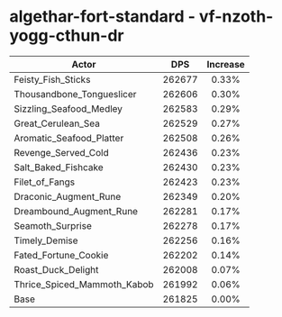 # algethar-fort-standard - vf-nzoth-yogg-cthun-dr
| Actor | DPS | Increase |
|---|:---:|:---:|
|Feisty_Fish_Sticks|262677|0.33%|
|Thousandbone_Tongueslicer|262606|0.30%|
|Sizzling_Seafood_Medley|262583|0.29%|
|Great_Cerulean_Sea|262529|0.27%|
|Aromatic_Seafood_Platter|262508|0.26%|
|Revenge_Served_Cold|262436|0.23%|
|Salt_Baked_Fishcake|262430|0.23%|
|Filet_of_Fangs|262423|0.23%|
|Draconic_Augment_Rune|262349|0.20%|
|Dreambound_Augment_Rune|262281|0.17%|
|Seamoth_Surprise|262278|0.17%|
|Timely_Demise|262256|0.16%|
|Fated_Fortune_Cookie|262202|0.14%|
|Roast_Duck_Delight|262008|0.07%|
|Thrice_Spiced_Mammoth_Kabob|261992|0.06%|
|Base|261825|0.00%|
